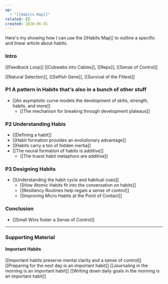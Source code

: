 ```yaml
---
up:
  - "[[Habits Map]]"
related: []
created: 2020-06-01
---
```


Here's my showing how I can use the [[Habits Map]] to outline a specific and linear article about habits.


### Intro
[[Feedback Loop]]
[[Cobwebs into Cables]], [[Reps]], [[Sense of Control]]

[[Natural Selection]], [[Selfish Gene]], [[Survival of the Fittest]]


### P1 A pattern in Habits that's also in a bunch of other stuff
- [[An asymptotic curve models the development of skills, strength, habits, and more]]
	- [[The mechanism for breaking through development plateaus]]

### P2 Understanding Habis
- [[Defining a habit]]
- [[Habit formation provides an evolutionary advantage]]
- [[Habits carry a ton of hidden inertia]]
- [[The neural formation of habits is additive]]
	- [[The truest habit metaphors are additive]]

### P3 Designing Habits
- [[Understanding the habit cycle and habitual cues]]
	- [[How Atomic Habits fit into the conversation on habits]]
	- [[Resiliency Routines help regain a sense of control]]
	- [[Improving Micro Habits at the Point of Contact]]

### Conclusion
- [[Small Wins foster a Sense of Control]]


---
### Supporting Material

#### Important Habits
[[Important habits preserve mental clarity and a sense of control]]
[[Preparing for the next day is an important habit]]
[[Journaling in the morning is an important habit]]
[[Writing down daily goals in the morning is an important habit]]
